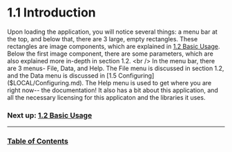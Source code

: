# 1.1 Introduction

Upon loading the application, you will notice several things: a menu bar at the top, and below that, there are 3 large, empty rectangles.
These rectangles are image components, which are explained in [1.2 Basic Usage]($LOCAL/BasicUsage.md).
Below the first image component, there are some parameters, which are also explained more in-depth in section 1.2.
<br />
In the menu bar, there are 3 menus- File, Data, and Help.
The File menu is discussed in section 1.2, and the Data menu is discussed in [1.5 Configuring]($LOCAL/Configuring.md).
The Help menu is used to get where you are right now-- the documentation!
It also has a bit about this application, and all the necessary licensing for this applicaton and the libraries it uses.

### Next up: [1.2 Basic Usage]($LOCAL/BasicUsage.md)

--------

### [Table of Contents]($LOCAL/TableOfContents.md)